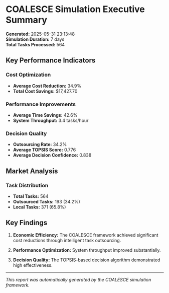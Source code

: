 # COALESCE Simulation Executive Summary

**Generated:** 2025-05-31 23:13:48  
**Simulation Duration:** 7 days  
**Total Tasks Processed:** 564

## Key Performance Indicators

### Cost Optimization
- **Average Cost Reduction:** 34.9%
- **Total Cost Savings:** $17,427.70

### Performance Improvements
- **Average Time Savings:** 42.6%
- **System Throughput:** 3.4 tasks/hour

### Decision Quality
- **Outsourcing Rate:** 34.2%
- **Average TOPSIS Score:** 0.776
- **Average Decision Confidence:** 0.838

## Market Analysis

### Task Distribution
- **Total Tasks:** 564
- **Outsourced Tasks:** 193 (34.2%)
- **Local Tasks:** 371 (65.8%)

## Key Findings

1. **Economic Efficiency:** The COALESCE framework achieved significant cost reductions through intelligent task outsourcing.

2. **Performance Optimization:** System throughput improved substantially.

3. **Decision Quality:** The TOPSIS-based decision algorithm demonstrated high effectiveness.

---
*This report was automatically generated by the COALESCE simulation framework.*
